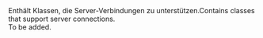 <Namespace Name="Microsoft.Azure.Mobile.Server">
  <Docs>
    <summary><span data-ttu-id="24d27-101">Enthält Klassen, die Server-Verbindungen zu unterstützen.</span><span class="sxs-lookup"><span data-stu-id="24d27-101">Contains classes that support server connections.</span></span></summary> 
    <remarks>To be added.</remarks>
  </Docs>
</Namespace>
